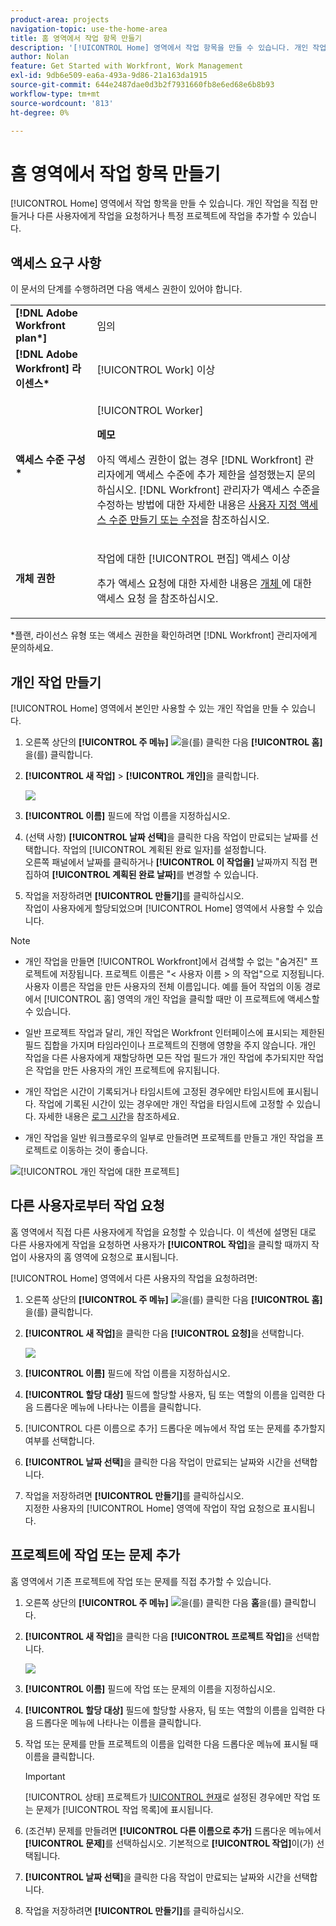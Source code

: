 ```yaml
---
product-area: projects
navigation-topic: use-the-home-area
title: 홈 영역에서 작업 항목 만들기
description: '[!UICONTROL Home] 영역에서 작업 항목을 만들 수 있습니다. 개인 작업을 직접 만들거나 다른 사용자에게 작업을 요청하거나 특정 프로젝트에 작업을 추가할 수 있습니다.'
author: Nolan
feature: Get Started with Workfront, Work Management
exl-id: 9db6e509-ea6a-493a-9d86-21a163da1915
source-git-commit: 644e2487dae0d3b2f7931660fb8e6ed68e6b8b93
workflow-type: tm+mt
source-wordcount: '813'
ht-degree: 0%

---
```


# 홈 영역에서 작업 항목 만들기

<!--
<p data-mc-conditions="QuicksilverOrClassic.Draft mode">(NOTE: From Courtney: Need to rename)</p>
-->

[!UICONTROL Home] 영역에서 작업 항목을 만들 수 있습니다. 개인 작업을 직접 만들거나 다른 사용자에게 작업을 요청하거나 특정 프로젝트에 작업을 추가할 수 있습니다.

## 액세스 요구 사항

이 문서의 단계를 수행하려면 다음 액세스 권한이 있어야 합니다.

<table style="table-layout:auto"> 
 <col> 
 <col> 
 <tbody> 
  <tr> 
   <td role="rowheader"><strong>[!DNL Adobe Workfront plan*]</strong></td> 
   <td> <p>임의</p> </td> 
  </tr> 
  <tr> 
   <td role="rowheader"><strong>[!DNL Adobe Workfront] 라이센스*</strong></td> 
   <td> <p>[!UICONTROL Work] 이상</p> </td> 
  </tr> 
  <tr> 
   <td role="rowheader"><strong>액세스 수준 구성*</strong></td> 
   <td> <p>[!UICONTROL Worker]</p> <p><b>메모</b></p> 
   <p>아직 액세스 권한이 없는 경우 [!DNL Workfront] 관리자에게 액세스 수준에 추가 제한을 설정했는지 문의하십시오. [!DNL Workfront] 관리자가 액세스 수준을 수정하는 방법에 대한 자세한 내용은 <a href="../../../administration-and-setup/add-users/configure-and-grant-access/create-modify-access-levels.md" class="MCXref xref">사용자 지정 액세스 수준 만들기 또는 수정</a>을 참조하십시오.</p> </td> 
  </tr> 
  <tr> 
   <td role="rowheader"><strong>개체 권한</strong></td> 
   <td> <p>작업에 대한 [!UICONTROL 편집] 액세스 이상</p> <p>추가 액세스 요청에 대한 자세한 내용은 <a href="../../../workfront-basics/grant-and-request-access-to-objects/request-access.md" class="MCXref xref">개체 </a>에 대한 액세스 요청 을 참조하십시오.</p> </td> 
  </tr> 
 </tbody> 
</table>

&#42;플랜, 라이선스 유형 또는 액세스 권한을 확인하려면 [!DNL Workfront] 관리자에게 문의하세요.

## 개인 작업 만들기

[!UICONTROL Home] 영역에서 본인만 사용할 수 있는 개인 작업을 만들 수 있습니다.

1. 오른쪽 상단의 **[!UICONTROL 주 메뉴]** ![](assets/main-menu-icon.png)을(를) 클릭한 다음 **[!UICONTROL 홈]**&#x200B;을(를) 클릭합니다.
1. **[!UICONTROL 새 작업]** > **[!UICONTROL 개인]**&#x200B;을 클릭합니다.

   ![](assets/creating-work-items-new-task-personal-nwe-350x228.png)

1. **[!UICONTROL 이름]** 필드에 작업 이름을 지정하십시오.
1. (선택 사항) **[!UICONTROL 날짜 선택]**&#x200B;을 클릭한 다음 작업이 만료되는 날짜를 선택합니다. 작업의 [!UICONTROL 계획된 완료 일자]를 설정합니다.\
   오른쪽 패널에서 날짜를 클릭하거나 **[!UICONTROL 이 작업을]** 날짜까지 직접 편집하여 **[!UICONTROL 계획된 완료 날짜]**&#x200B;를 변경할 수 있습니다.

1. 작업을 저장하려면 **[!UICONTROL 만들기]**&#x200B;를 클릭하십시오.\
   작업이 사용자에게 할당되었으며 [!UICONTROL Home] 영역에서 사용할 수 있습니다.

>[!NOTE]
>
>* 개인 작업을 만들면 [!UICONTROL Workfront]에서 검색할 수 없는 &quot;숨겨진&quot; 프로젝트에 저장됩니다. 프로젝트 이름은 &quot;&lt; 사용자 이름 > 의 작업&quot;으로 지정됩니다. 사용자 이름은 작업을 만든 사용자의 전체 이름입니다. 예를 들어 작업의 이동 경로에서 [!UICONTROL 홈] 영역의 개인 작업을 클릭할 때만 이 프로젝트에 액세스할 수 있습니다.
>
>* 일반 프로젝트 작업과 달리, 개인 작업은 Workfront 인터페이스에 표시되는 제한된 필드 집합을 가지며 타임라인이나 프로젝트의 진행에 영향을 주지 않습니다. 개인 작업을 다른 사용자에게 재할당하면 모든 작업 필드가 개인 작업에 추가되지만 작업은 작업을 만든 사용자의 개인 프로젝트에 유지됩니다.
>
>
>* 개인 작업은 시간이 기록되거나 타임시트에 고정된 경우에만 타임시트에 표시됩니다. 작업에 기록된 시간이 있는 경우에만 개인 작업을 타임시트에 고정할 수 있습니다. 자세한 내용은 [로그 시간](../../../timesheets/create-and-manage-timesheets/log-time.md)을 참조하세요.
> 
>* 개인 작업을 일반 워크플로우의 일부로 만들려면 프로젝트를 만들고 개인 작업을 프로젝트로 이동하는 것이 좋습니다.
>
> ![[!UICONTROL 개인 작업에 대한 프로젝트]](assets/createworkitems-personal--project-350x105.png)

## 다른 사용자로부터 작업 요청

홈 영역에서 직접 다른 사용자에게 작업을 요청할 수 있습니다. 이 섹션에 설명된 대로 다른 사용자에게 작업을 요청하면 사용자가 **[!UICONTROL 작업]**&#x200B;을 클릭할 때까지 작업이 사용자의 홈 영역에 요청으로 표시됩니다.

[!UICONTROL Home] 영역에서 다른 사용자의 작업을 요청하려면:

1. 오른쪽 상단의 **[!UICONTROL 주 메뉴]** ![](assets/main-menu-icon.png)을(를) 클릭한 다음 **[!UICONTROL 홈]**&#x200B;을(를) 클릭합니다.
1. **[!UICONTROL 새 작업]**&#x200B;을 클릭한 다음 **[!UICONTROL 요청]**&#x200B;을 선택합니다.

   ![](assets/creating-work-items-new-task-request-nwe-350x283.png)

1. **[!UICONTROL 이름]** 필드에 작업 이름을 지정하십시오.
1. **[!UICONTROL 할당 대상]** 필드에 할당할 사용자, 팀 또는 역할의 이름을 입력한 다음 드롭다운 메뉴에 나타나는 이름을 클릭합니다.
1. [!UICONTROL 다른 이름으로 추가] 드롭다운 메뉴에서 작업 또는 문제를 추가할지 여부를 선택합니다.
1. **[!UICONTROL 날짜 선택]**&#x200B;을 클릭한 다음 작업이 만료되는 날짜와 시간을 선택합니다.
1. 작업을 저장하려면 **[!UICONTROL 만들기]**&#x200B;를 클릭하십시오.\
   지정한 사용자의 [!UICONTROL Home] 영역에 작업이 작업 요청으로 표시됩니다.

## 프로젝트에 작업 또는 문제 추가

홈 영역에서 기존 프로젝트에 작업 또는 문제를 직접 추가할 수 있습니다.

1. 오른쪽 상단의 **[!UICONTROL 주 메뉴]** ![](assets/main-menu-icon.png)을(를) 클릭한 다음 **홈**&#x200B;을(를) 클릭합니다.
1. **[!UICONTROL 새 작업]**&#x200B;을 클릭한 다음 **[!UICONTROL 프로젝트 작업]**&#x200B;을 선택합니다.

   ![](assets/creating-work-items-new-project-task-nwe-350x358.png)

1. **[!UICONTROL 이름]** 필드에 작업 또는 문제의 이름을 지정하십시오.
1. **[!UICONTROL 할당 대상]** 필드에 할당할 사용자, 팀 또는 역할의 이름을 입력한 다음 드롭다운 메뉴에 나타나는 이름을 클릭합니다.
1. 작업 또는 문제를 만들 프로젝트의 이름을 입력한 다음 드롭다운 메뉴에 표시될 때 이름을 클릭합니다.

   >[!IMPORTANT]
   >
   >[!UICONTROL 상태] 프로젝트가 [!UICONTROL 현재](으)로 설정된 경우에만 작업 또는 문제가 [!UICONTROL 작업 목록]에 표시됩니다.

1. (조건부) 문제를 만들려면 **[!UICONTROL 다른 이름으로 추가]** 드롭다운 메뉴에서 **[!UICONTROL 문제]**&#x200B;를 선택하십시오. 기본적으로 **[!UICONTROL 작업]**&#x200B;이(가) 선택됩니다.

1. **[!UICONTROL 날짜 선택]**&#x200B;을 클릭한 다음 작업이 만료되는 날짜와 시간을 선택합니다.
1. 작업을 저장하려면 **[!UICONTROL 만들기]**&#x200B;를 클릭하십시오.
